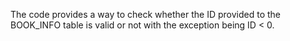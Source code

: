 The code provides a way to check whether the ID provided to the BOOK_INFO table is valid or not with the exception being ID < 0.
